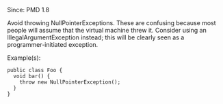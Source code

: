 Since: PMD 1.8

Avoid throwing NullPointerExceptions. These are confusing because most people will assume that the
virtual machine threw it. Consider using an IllegalArgumentException instead; this will be
clearly seen as a programmer-initiated exception.

Example(s):
```
public class Foo {
  void bar() {
    throw new NullPointerException();
  }
}
```
